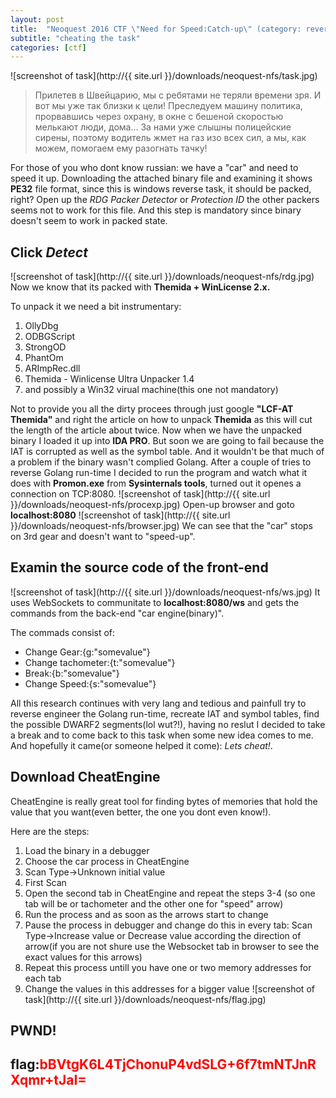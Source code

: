 ```yaml
---
layout: post
title:  "Neoquest 2016 CTF \"Need for Speed:Catch-up\" (category: reverse)"
subtitle: "cheating the task"
categories: [ctf]
---
```


![screenshot  of task](http://{{ site.url }}/downloads/neoquest-nfs/task.jpg)

> Прилетев в Швейцарию, мы с ребятами не теряли времени зря. И вот мы уже так близки к цели! Преследуем машину политика, прорвавшись через охрану, в окне с бешеной скоростью мелькают люди, дома… За нами уже слышны полицейские сирены, поэтому водитель жмет на газ изо всех сил, а мы, как можем, помогаем ему разогнать тачку!

For those of you who dont know russian: we have a "car" and need to speed it up. Downloading the attached binary file and examining it shows **PE32** file format, since this is windows reverse task, it should be packed, right?
Open up the *RDG Packer Detector* or *Protection ID* the other packers seems not to work for this file. And this step is mandatory since binary doesn't seem to work in packed state.

## Click *Detect*

![screenshot  of task](http://{{ site.url }}/downloads/neoquest-nfs/rdg.jpg)
Now we know that its packed with **Themida + WinLicense 2.x.** 

To unpack it we need a bit instrumentary:

1. OllyDbg
2. ODBGScript
3. StrongOD
4. PhantOm
5. ARImpRec.dll
6. Themida - Winlicense Ultra Unpacker 1.4
7. and possibly a Win32 virual machine(this one not mandatory)

Not to provide you all the dirty procees through just google **"LCF-AT Themida"** and right the article on how to unpack **Themida** as this will cut the length of the article about twice. Now when we have the unpacked binary I loaded it up into **IDA PRO**. But soon we are going to fail because the IAT is corrupted as well as the symbol table. And it wouldn't be that much of a problem if the binary wasn't complied Golang. After a couple of tries to reverse Golang run-time I decided to run the program and watch what it does with **Promon.exe** from **Sysinternals tools**, turned out it openes a connection on TCP:8080.
![screenshot  of task](http://{{ site.url }}/downloads/neoquest-nfs/procexp.jpg)
Open-up browser and goto **localhost:8080**
![screenshot  of task](http://{{ site.url }}/downloads/neoquest-nfs/browser.jpg)
We can see that the "car" stops on 3rd gear and doesn't want to "speed-up".

## Examin the source code of the front-end
![screenshot  of task](http://{{ site.url }}/downloads/neoquest-nfs/ws.jpg)
It uses WebSockets to communitate to **localhost:8080/ws** and gets the commands from the back-end "car engine(binary)".

The commads consist of:

- Change Gear:{g:"somevalue"}
- Change tachometer:{t:"somevalue"}
- Break:{b:"somevalue"}
- Change Speed:{s:"somevalue"}

All this research continues with very lang and tedious and painfull try to reverse engineer the Golang run-time, recreate IAT and symbol tables, find the possible DWARF2 segments(lol wut?!), having no reslut I decided to take a break and to come back to this task when some new idea comes to me. And hopefully it came(or someone helped it come): *Lets cheat!*.

## Download CheatEngine

CheatEngine is really great tool for finding bytes of memories that hold the value that you want(even better, the one you dont even know!).

Here are the steps:

1. Load the binary in a debugger
2. Choose the car process in CheatEngine
3. Scan Type->Unknown initial value
4. First Scan
5. Open the second tab in CheatEngine and repeat the steps 3-4 (so one tab will be or tachometer and the other one for "speed" arrow)
6. Run the process and as soon as the arrows start to change
7. Pause the process in debugger and change do this in every tab: Scan Type->Increase value or Decrease value according the direction of arrow(if you are not shure use the Websocket tab in browser to see the exact values for this arrows)
8. Repeat this process untill you have one or two memory addresses for each tab
9. Change the values in this addresses for a bigger value
![screenshot  of task](http://{{ site.url }}/downloads/neoquest-nfs/flag.jpg)

## PWND!

## flag:<font color="red">bBVtgK6L4TjChonuP4vdSLG+6f7tmNTJnRXqmr+tJaI=</font>